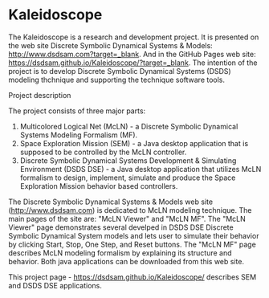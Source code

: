 # Kaleidoscope

The Kaleidoscope is a research and development project.
It is presented on the web site Discrete Symbolic Dynamical Systems & Models:  http://www.dsdsam.com?target=_blank.
And in the GitHub Pages web site:  https://dsdsam.github.io/Kaleidoscope/?target=_blank.
The intention of the project is to develop Discrete Symbolic Dynamical Systems (DSDS) modeling thchnique and supporting the technique software tools.

Project description

The project consists of three major parts: 
1) Multicolored Logical Net (McLN) - a Discrete Symbolic Dynamical Systems Modeling Formalism (MF).
2) Space Exploration Mission (SEM)  - a Java desktop application that is supposed to be controlled by
the McLN controller. 
3) Discrete Symbolic Dynamical Systems Development & Simulating Environment (DSDS DSE) -
a Java desktop application that utilizes McLN formalism to design, implement, simulate and produce the Space Exploration Mission
behavior based controllers.

The Discrete Symbolic Dynamical Systems & Models web site (http://www.dsdsam.com) is dedicated to McLN modeling technique.
The main pages of the site are: "McLN Viewer" and "McLN MF".
The "McLN Viewer" page demonstrates several develped in DSDS DSE Discrete Symbolic Dynamical System models
and lets user to simulate their behavior by clicking  Start, Stop, One Step, and Reset buttons.
The "McLN MF" page describes McLN modeling formalism by explaining its structure and behavior.
Both java applications can be downloaded from this web site.

This project page - https://dsdsam.github.io/Kaleidoscope/ describes SEM and DSDS DSE applications.
